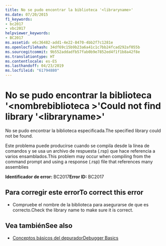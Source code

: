 ```yaml
---
title: No se pudo encontrar la biblioteca '<libraryname>'
ms.date: 07/20/2015
f1_keywords:
- bc2017
- vbc2017
helpviewer_keywords:
- BC2017
ms.assetid: e6c36482-add1-4e22-8470-4bb2f7c1281e
ms.openlocfilehash: 34df69c15b9b23a6a41c1c7bb24fcad292af055b
ms.sourcegitcommit: 9b552addadfb57fab0b9e7852ed4f1f1b8a42f8e
ms.translationtype: HT
ms.contentlocale: es-ES
ms.lasthandoff: 04/23/2019
ms.locfileid: "61794880"
---
```

# <a name="could-not-find-library-libraryname"></a><span data-ttu-id="d948c-102">No se pudo encontrar la biblioteca '\<nombrebiblioteca >'</span><span class="sxs-lookup"><span data-stu-id="d948c-102">Could not find library '\<libraryname>'</span></span>
<span data-ttu-id="d948c-103">No se pudo encontrar la biblioteca especificada.</span><span class="sxs-lookup"><span data-stu-id="d948c-103">The specified library could not be found.</span></span>  
  
 <span data-ttu-id="d948c-104">Este problema puede producirse cuando se compila desde la línea de comandos y se usa un archivo de respuesta (.rsp) que hace referencia a varios ensamblados.</span><span class="sxs-lookup"><span data-stu-id="d948c-104">This problem may occur when compiling from the command prompt and using a response (.rsp) file that references many assemblies</span></span>  
  
 <span data-ttu-id="d948c-105">**Identificador de error:** BC2017</span><span class="sxs-lookup"><span data-stu-id="d948c-105">**Error ID:** BC2017</span></span>  
  
## <a name="to-correct-this-error"></a><span data-ttu-id="d948c-106">Para corregir este error</span><span class="sxs-lookup"><span data-stu-id="d948c-106">To correct this error</span></span>  
  
- <span data-ttu-id="d948c-107">Compruebe el nombre de la biblioteca para asegurarse de que es correcto.</span><span class="sxs-lookup"><span data-stu-id="d948c-107">Check the library name to make sure it is correct.</span></span>  
  
## <a name="see-also"></a><span data-ttu-id="d948c-108">Vea también</span><span class="sxs-lookup"><span data-stu-id="d948c-108">See also</span></span>

- [<span data-ttu-id="d948c-109">Conceptos básicos del depurador</span><span class="sxs-lookup"><span data-stu-id="d948c-109">Debugger Basics</span></span>](/visualstudio/debugger/debugger-basics)
